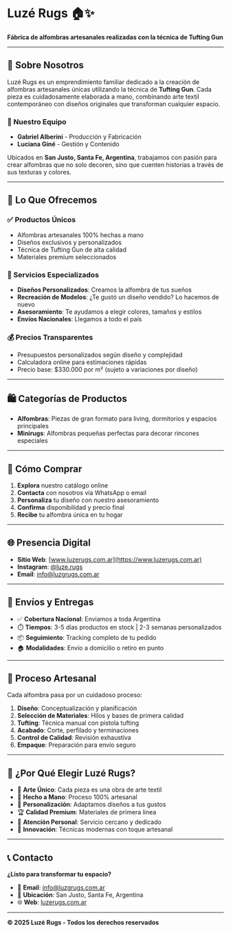 # Luzé Rugs 🏠✨

**Fábrica de alfombras artesanales realizadas con la técnica de Tufting Gun**

---

## 🎨 Sobre Nosotros

Luzé Rugs es un emprendimiento familiar dedicado a la creación de alfombras artesanales únicas utilizando la técnica de **Tufting Gun**. Cada pieza es cuidadosamente elaborada a mano, combinando arte textil contemporáneo con diseños originales que transforman cualquier espacio.

### 👥 Nuestro Equipo

- **Gabriel Alberini** - Producción y Fabricación
- **Luciana Giné** - Gestión y Contenido

Ubicados en **San Justo, Santa Fe, Argentina**, trabajamos con pasión para crear alfombras que no solo decoren, sino que cuenten historias a través de sus texturas y colores.

---

## 🌟 Lo Que Ofrecemos

### ✅ Productos Únicos
- Alfombras artesanales 100% hechas a mano
- Diseños exclusivos y personalizados
- Técnica de Tufting Gun de alta calidad
- Materiales premium seleccionados

### 🎯 Servicios Especializados
- **Diseños Personalizados**: Creamos la alfombra de tus sueños
- **Recreación de Modelos**: ¿Te gustó un diseño vendido? Lo hacemos de nuevo
- **Asesoramiento**: Te ayudamos a elegir colores, tamaños y estilos
- **Envíos Nacionales**: Llegamos a todo el país

### 💰 Precios Transparentes
- Presupuestos personalizados según diseño y complejidad
- Calculadora online para estimaciones rápidas
- Precio base: $330.000 por m² (sujeto a variaciones por diseño)

---

## 🛍️ Categorías de Productos

- **Alfombras**: Piezas de gran formato para living, dormitorios y espacios principales
- **Minirugs**: Alfombras pequeñas perfectas para decorar rincones especiales

---

## 📱 Cómo Comprar

1. **Explora** nuestro catálogo online
2. **Contacta** con nosotros vía WhatsApp o email
3. **Personaliza** tu diseño con nuestro asesoramiento
4. **Confirma** disponibilidad y precio final
5. **Recibe** tu alfombra única en tu hogar

---

## 🌐 Presencia Digital

- **Sitio Web**: [www.luzerugs.com.ar](https://www.luzerugs.com.ar)
- **Instagram**: [@luze.rugs](https://www.instagram.com/luze.rugs)
- **Email**: info@luzgrugs.com.ar

---

## 🚚 Envíos y Entregas

- ✅ **Cobertura Nacional**: Enviamos a toda Argentina
- ⏱️ **Tiempos**: 3-5 días productos en stock | 2-3 semanas personalizados
- 📦 **Seguimiento**: Tracking completo de tu pedido
- 🏠 **Modalidades**: Envío a domicilio o retiro en punto

---

## 🎨 Proceso Artesanal

Cada alfombra pasa por un cuidadoso proceso:

1. **Diseño**: Conceptualización y planificación
2. **Selección de Materiales**: Hilos y bases de primera calidad
3. **Tufting**: Técnica manual con pistola tufting
4. **Acabado**: Corte, perfilado y terminaciones
5. **Control de Calidad**: Revisión exhaustiva
6. **Empaque**: Preparación para envío seguro

---

## 💎 ¿Por Qué Elegir Luzé Rugs?

- 🎨 **Arte Único**: Cada pieza es una obra de arte textil
- 👐 **Hecho a Mano**: Proceso 100% artesanal
- 🎯 **Personalización**: Adaptamos diseños a tus gustos
- 🏆 **Calidad Premium**: Materiales de primera línea
- 💝 **Atención Personal**: Servicio cercano y dedicado
- 🚀 **Innovación**: Técnicas modernas con toque artesanal

---

## 📞 Contacto

**¿Listo para transformar tu espacio?**

- 📧 **Email**: info@luzgrugs.com.ar
- 📍 **Ubicación**: San Justo, Santa Fe, Argentina
- 🌐 **Web**: [luzerugs.com.ar](https://www.luzerugs.com.ar)

---

**© 2025 Luzé Rugs - Todos los derechos reservados**
